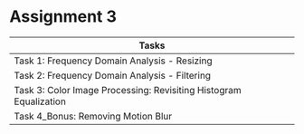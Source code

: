 # Assignment 3

| Tasks |
| ----------- |
| Task 1: Frequency Domain Analysis - Resizing |
| Task 2: Frequency Domain Analysis - Filtering |
| Task 3: Color Image Processing: Revisiting Histogram Equalization |
| Task 4_Bonus: Removing Motion Blur |
